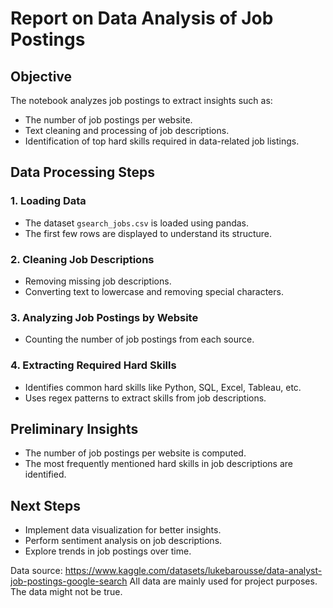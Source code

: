 # **Report on Data Analysis of Job Postings**

## **Objective**
The notebook analyzes job postings to extract insights such as:
- The number of job postings per website.
- Text cleaning and processing of job descriptions.
- Identification of top hard skills required in data-related job listings.

## **Data Processing Steps**
### **1. Loading Data**  
- The dataset `gsearch_jobs.csv` is loaded using pandas.
- The first few rows are displayed to understand its structure.

### **2. Cleaning Job Descriptions**  
- Removing missing job descriptions.
- Converting text to lowercase and removing special characters.

### **3. Analyzing Job Postings by Website**  
- Counting the number of job postings from each source.

### **4. Extracting Required Hard Skills**  
- Identifies common hard skills like Python, SQL, Excel, Tableau, etc.
- Uses regex patterns to extract skills from job descriptions.

## **Preliminary Insights**
- The number of job postings per website is computed.
- The most frequently mentioned hard skills in job descriptions are identified.

## **Next Steps**
- Implement data visualization for better insights.
- Perform sentiment analysis on job descriptions.
- Explore trends in job postings over time.

Data source: https://www.kaggle.com/datasets/lukebarousse/data-analyst-job-postings-google-search
All data are mainly used for project purposes. The data might not be true.

